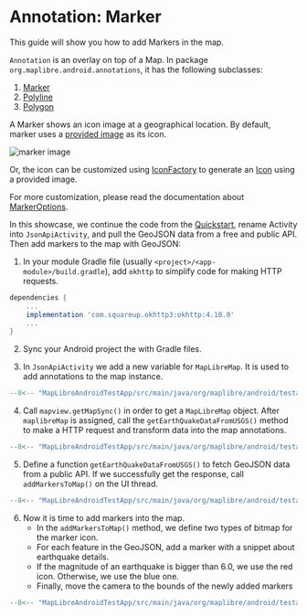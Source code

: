 # Annotation: Marker

This guide will show you how to add Markers in the map.

`Annotation` is an overlay on top of a Map. In package
`org.maplibre.android.annotations`, it has the following subclasses:

1. [Marker]
2. [Polyline]
3. [Polygon]

A Marker shows an icon image at a geographical location. By default, marker uses
a [provided image] as its icon.

![marker image]

Or, the icon can be customized using [IconFactory] to generate an
[Icon] using a provided image.

For more customization, please read the documentation about [MarkerOptions].

In this showcase, we continue the code from the [Quickstart],
rename Activity into `JsonApiActivity`,
and pull the GeoJSON data from a free and public API.
Then add markers to the map with GeoJSON:

1. In your module Gradle file (usually `<project>/<app-module>/build.gradle`), add `okhttp` to simplify code for making HTTP requests.
  ```gradle
  dependencies {
      ...
      implementation 'com.squareup.okhttp3:okhttp:4.10.0'
      ...
  }
  ```

2. Sync your Android project the with Gradle files.

3. In `JsonApiActivity` we add a new variable for `MapLibreMap`.
   It is used to add annotations to the map instance.
  ```kotlin
  --8<-- "MapLibreAndroidTestApp/src/main/java/org/maplibre/android/testapp/activity/annotation/JsonApiActivity.kt:top"
  ```

4. Call `mapview.getMapSync()` in order to get a `MapLibreMap` object.
   After `maplibreMap` is assigned, call the `getEarthQuakeDataFromUSGS()` method
   to make a HTTP request and transform data into the map annotations.
  ```kotlin
  --8<-- "MapLibreAndroidTestApp/src/main/java/org/maplibre/android/testapp/activity/annotation/JsonApiActivity.kt:mapAsync"
  ```

5. Define a function `getEarthQuakeDataFromUSGS()` to fetch GeoJSON data from a public API.
   If we successfully get the response, call `addMarkersToMap()` on the UI thread.
  ```kotlin
  --8<-- "MapLibreAndroidTestApp/src/main/java/org/maplibre/android/testapp/activity/annotation/JsonApiActivity.kt:getEarthquakes"
  ```

6. Now it is time to add markers into the map.
   - In the `addMarkersToMap()` method, we define two types of bitmap for the marker icon.
   - For each feature in the GeoJSON, add a marker with a snippet about earthquake details.
   - If the magnitude of an earthquake is bigger than 6.0, we use the red icon. Otherwise, we use the blue one.
   - Finally, move the camera to the bounds of the newly added markers
  ```kotlin
  --8<-- "MapLibreAndroidTestApp/src/main/java/org/maplibre/android/testapp/activity/annotation/JsonApiActivity.kt:addMarkers"
  ```

[//]: # (7. Here is the final result. For the full contents of `JsonApiActivity`, please visit source code of our [Test App].)

[//]: # ()
[//]: # (<div style="align: center">)

[//]: # (  <img src="https://github.com/maplibre/maplibre-native/assets/19887090/00446249-9b19-4a48-8a46-00d4c5a2f981" alt="Screenshot with the map in demotile style">)

[//]: # (</div>)

[Marker]: https://maplibre.org/maplibre-native/android/api/-map-libre%20-native%20-android/org.maplibre.android.annotations/-marker/index.html
[provided image]: https://github.com/maplibre/maplibre-native/blob/main/platform/android/MapLibreAndroid/src/main/res/drawable-xxxhdpi/maplibre_marker_icon_default.png
[Polyline]: https://maplibre.org/maplibre-native/android/api/-map-libre%20-native%20-android/org.maplibre.android.annotations/-polyline/index.html
[Polygon]: https://maplibre.org/maplibre-native/android/api/-map-libre%20-native%20-android/org.maplibre.android.annotations/-polygon/index.html
[marker image]: https://raw.githubusercontent.com/maplibre/maplibre-native/main/test/fixtures/sprites/default_marker.png
[IconFactory]: https://maplibre.org/maplibre-native/android/api/-map-libre%20-native%20-android/org.maplibre.android.annotations/-icon-factory/index.html
[Icon]: https://maplibre.org/maplibre-native/android/api/-map-libre%20-native%20-android/org.maplibre.android.annotations/-icon/index.html
[Quickstart]: ../getting-started.md
[mvn]: https://mvnrepository.com/artifact/org.maplibre.gl/android-plugin-annotation-v9
[Android Developer Documentation]: https://developer.android.com/topic/libraries/architecture/coroutines
[MarkerOptions]: https://maplibre.org/maplibre-native/android/api/-map-libre%20-native%20-android/org.maplibre.android.annotations/-marker-options/index.html
[Test App]: https://github.com/maplibre/maplibre-native/tree/main/platform/android/MapLibreAndroidTestApp/src/main/java/org/maplibre/android/testapp/activity/annotation/JsonApiActivity.kt

